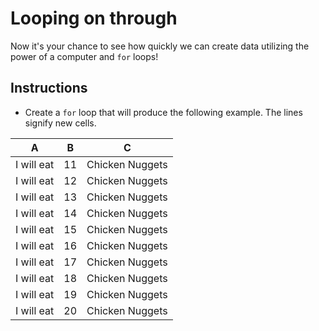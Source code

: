# Looping on through

Now it's your chance to see how quickly we can create data utilizing the power of a computer and `for` loops!

## Instructions

* Create a `for` loop that will produce the following example. The lines signify new cells.

|  A | B  |  C |
|:---:|:---:|:---:|
| I will eat | 11 | Chicken Nuggets |
| I will eat | 12 | Chicken Nuggets |
| I will eat | 13 | Chicken Nuggets |
| I will eat | 14 | Chicken Nuggets |
| I will eat | 15 | Chicken Nuggets |
| I will eat | 16 | Chicken Nuggets |
| I will eat | 17 | Chicken Nuggets |
| I will eat | 18 | Chicken Nuggets |
| I will eat | 19 | Chicken Nuggets |
| I will eat | 20 | Chicken Nuggets |

